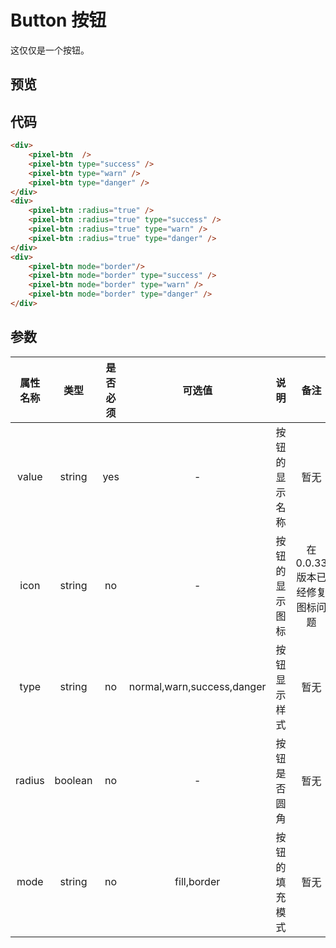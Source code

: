 # Button 按钮
这仅仅是一个按钮。

<style>
    .box{
        text-align: center;
        margin:1rem;
    }
    .pixel-btn{
        margin:.5rem;
    }
</style>

## 预览
<div class="box">
    <pixel-btn  />
    <pixel-btn type="success" />
    <pixel-btn type="warn" />
    <pixel-btn type="danger" />
</div>
<div class="box">
    <pixel-btn :radius="true" />
    <pixel-btn :radius="true" type="success" />
    <pixel-btn :radius="true" type="warn" />
    <pixel-btn :radius="true" type="danger" />
</div>
<div class="box">
    <pixel-btn mode="border"/>
    <pixel-btn mode="border" type="success" />
    <pixel-btn mode="border" type="warn" />
    <pixel-btn mode="border" type="danger" />
</div>

## 代码
```html
<div>
    <pixel-btn  />
    <pixel-btn type="success" />
    <pixel-btn type="warn" />
    <pixel-btn type="danger" />
</div>
<div>
    <pixel-btn :radius="true" />
    <pixel-btn :radius="true" type="success" />
    <pixel-btn :radius="true" type="warn" />
    <pixel-btn :radius="true" type="danger" />
</div>
<div>
    <pixel-btn mode="border"/>
    <pixel-btn mode="border" type="success" />
    <pixel-btn mode="border" type="warn" />
    <pixel-btn mode="border" type="danger" />
</div>
```
## 参数
| 属性名称 |    类型    | 是否必须 |           可选值           |      说明      |      备注      |
| :------: | :--------: | :------: | :------------------------: | :------------: | :------------: |
|  value   |   string   |   yes    |             -              | 按钮的显示名称 |   暂无   |
|   icon   |   string   |    no    |             -              | 按钮的显示图标 |   在0.0.33版本已经修复图标问题   |
|   type   | string |    no    | normal,warn,success,danger |  按钮显示样式  |   暂无   |
|  radius  |  boolean   |    no    |             -              |  按钮是否圆角  |   暂无   |
|   mode   | string |    no    |        fill,border         | 按钮的填充模式 |   暂无   |